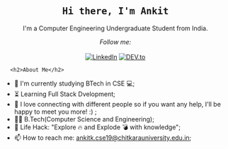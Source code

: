 <h2 align="center">
<samp>
      <b>Hi there, I'm Ankit</b></h2>
      <p align="center">
      I'm a Computer Engineering Undergraduate Student from India.
  </samp>
</p>
<div align="center">
<i>Follow me:</i><br><br>
<a href="https://www.linkedin.com/in/ankit-kumar-3a69071b6/" target="_blank"><img src="https://img.shields.io/badge/LinkedIn-%230077B5.svg?&style=flat-square&logo=linkedin&logoColor=white" alt="LinkedIn"></a>
<a href="https://dev.to/ankitkcse19" target="_blank"><img src="https://img.shields.io/badge/DEV-%230A0A0A.svg?&style=flat-square&logo=DEV.to&logoColor=white" alt="DEV.to"></a>

</div>

      <h2>About Me</h2>
      
- :telescope: I'm currently studying BTech in CSE 💻;<br>
- :hourglass_flowing_sand: Learning Full Stack Dvelopment;<br>
- 💬 I love connecting with different people so if you want any help, I'll be happy to meet you more! :) ;<br>
- :man_technologist: B.Tech(Computer Science and Engineering); <br>
- :dart: Life Hack: "Explore :fire: and Explode :bomb: with knowledge";<br>
- 📫 How to reach me: ankitk.cse19@chitkarauniversity.edu.in;<br>


